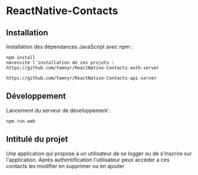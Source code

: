 # ReactNative-Contacts

## Installation

Installation des dépendances JavaScript avec npm :

```shell
npm install
necessite l'installation de ces projets : https://github.com/Yamnyr/ReactNative-Contacts-auth-server
                                          https://github.com/Yamnyr/ReactNative-Contacts-api-server
```

## Développement

Lancement du serveur de développement :

```shell
npm run web
```

## Intitulé du projet
Une application qui propose à un utilisateur de se logger ou de s'inscrire sur l'application.
Après authentification l'utilisateur peux accéder a ces contacts les modifier en supprimer ou en ajouter
